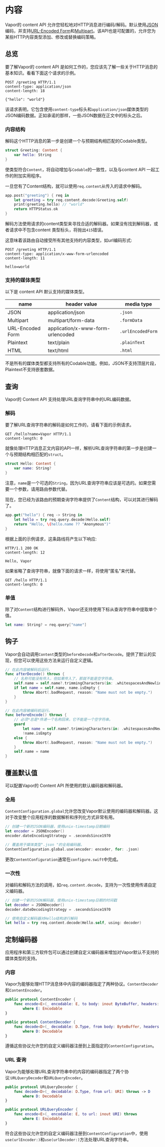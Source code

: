 # 内容

Vapor的 content API 允许您轻松地对HTTP消息进行编码/解码。默认使用[JSON](https://tools.ietf.org/html/rfc7159)编码，并支持[URL-Encoded Form](https://en.wikipedia.org/wiki/Percent-encoding#The_application/x-www-form-urlencoded_type)和[Multipart](https://tools.ietf.org/html/rfc2388)。该API也是可配置的，允许您为某些HTTP内容类型添加、修改或替换编码策略。

## 总览

要了解Vapor的 content API 是如何工作的，您应该先了解一些关于HTTP消息的基本知识。看看下面这个请求的示例。

```http
POST /greeting HTTP/1.1
content-type: application/json
content-length: 18

{"hello": "world"}
```

该请求表明，它包含使用`content-type`标头和`application/json`媒体类型的JSON编码数据。正如承诺的那样，一些JSON数据在正文中的标头之后。

### 内容结构

解码这个HTTP消息的第一步是创建一个与预期结构相匹配的Codable类型。

```swift
struct Greeting: Content {
    var hello: String
}
```

使类型符合`Content`，将自动增加与`Codable`的一致性，以及与content API 一起工作的附加实用程序。

一旦您有了Content结构，就可以使用`req.content`从传入的请求中解码。

```swift
app.post("greeting") { req in 
    let greeting = try req.content.decode(Greeting.self)
    print(greeting.hello) // "world"
    return HTTPStatus.ok
}
```

解码方法使用请求的content类型来寻找合适的解码器。如果没有找到解码器，或者请求中不包含content 类型标头，将抛出`415`错误。

这意味着该路由自动接受所有其他支持的内容类型，如url编码形式:

```http
POST /greeting HTTP/1.1
content-type: application/x-www-form-urlencoded
content-length: 11

hello=world
```

### 支持的媒体类型

以下是 content API 默认支持的媒体类型。

|name|header value|media type|
|-|-|-|
|JSON|application/json|`.json`|
|Multipart|multipart/form-data|`.formData`|
|URL-Encoded Form|application/x-www-form-urlencoded|`.urlEncodedForm`|
|Plaintext|text/plain|`.plainText`|
|HTML|text/html|`.html`|

不是所有的媒体类型都支持所有的Codable功能。例如，JSON不支持顶层片段，Plaintext不支持嵌套数据。

## 查询

Vapor的 Content API 支持处理URL查询字符串中的URL编码数据。

### 解码

要了解URL查询字符串的解码是如何工作的，请看下面的示例请求。

```http
GET /hello?name=Vapor HTTP/1.1
content-length: 0
```

就像处理HTTP消息正文内容的API一样，解析URL查询字符串的第一步是创建一个与预期结构相匹配的`struct`。

```swift
struct Hello: Content {
    var name: String?
}
```

注意，`name`是一个可选的`String`，因为URL查询字符串应该是可选的。如果您需要一个参数，请用路由参数代替。

现在，您已经为该路由的预期查询字符串提供了`Content`结构，可以对其进行解码了。

```swift
app.get("hello") { req -> String in 
    let hello = try req.query.decode(Hello.self)
    return "Hello, \(hello.name ?? "Anonymous")"
}
```

根据上面的示例请求，这条路线将产生以下响应:

```http
HTTP/1.1 200 OK
content-length: 12

Hello, Vapor
```

如果省略了查询字符串，就像下面的请求一样，将使用"匿名"来代替。

```http
GET /hello HTTP/1.1
content-length: 0
```

### 单值

除了对`Content`结构进行解码外，Vapor还支持使用下标从查询字符串中提取单个值。

```swift
let name: String? = req.query["name"]
```

## 钩子

Vapor会自动调用`Content`类型的`beforeDecode`和`afterDecode`。提供了默认的实现，但您可以使用这些方法来运行自定义逻辑。

```swift
// 在此内容被解码后运行。
func afterDecode() throws {
    // 名称可能没有传入，但如果传入了，那就不能是空字符串。
    self.name = self.name?.trimmingCharacters(in: .whitespacesAndNewlines)
    if let name = self.name, name.isEmpty {
        throw Abort(.badRequest, reason: "Name must not be empty.")
    }
}

// 在此内容被编码前运行。
func beforeEncode() throws {
    // 必须*总是*传递一个名称回来，它不能是一个空字符串。
    guard 
        let name = self.name?.trimmingCharacters(in: .whitespacesAndNewlines), 
        !name.isEmpty 
    else {
        throw Abort(.badRequest, reason: "Name must not be empty.")
    }
    self.name = name
}
```

## 覆盖默认值

可以配置Vapor的 Content API 所使用的默认编码器和解码器。

### 全局

`ContentConfiguration.global`允许您改变Vapor默认使用的编码器和解码器。这对于改变整个应用程序的数据解析和序列化方式非常有用。

```swift
// 创建一个新的JSON编码器，使用unix-timestamp日期编码
let encoder = JSONEncoder()
encoder.dateEncodingStrategy = .secondsSince1970

// 覆盖用于媒体类型".json "的全局编码器。
ContentConfiguration.global.use(encoder: encoder, for: .json)
```

更改`ContentConfiguration`通常在`configure.swift`中完成。

### 一次性

对编码和解码方法的调用，如`req.content.decode`，支持为一次性使用传递自定义编码器。

```swift
// 创建一个新的JSON解码器，使用unix-timestamp日期的时间戳
let decoder = JSONDecoder()
decoder.dateDecodingStrategy = .secondsSince1970

// 使用自定义解码器对Hello结构进行解码
let hello = try req.content.decode(Hello.self, using: decoder)
```

## 定制编码器

应用程序和第三方软件包可以通过创建自定义编码器来增加对Vapor默认不支持的媒体类型的支持。

### 内容

Vapor为能够处理HTTP消息体中内容的编码器指定了两种协议。`ContentDecoder`和`ContentEncoder`。

```swift
public protocol ContentEncoder {
    func encode<E>(_ encodable: E, to body: inout ByteBuffer, headers: inout HTTPHeaders) throws
        where E: Encodable
}

public protocol ContentDecoder {
    func decode<D>(_ decodable: D.Type, from body: ByteBuffer, headers: HTTPHeaders) throws -> D
        where D: Decodable
}
```

遵循这些协议允许您的自定义编码器注册到上面指定的`ContentConfiguration`。

### URL 查询

Vapor为能够处理URL查询字符串中的内容的编码器指定了两个协议:`URLQueryDecoder`和`URLQueryEncoder`。

```swift
public protocol URLQueryDecoder {
    func decode<D>(_ decodable: D.Type, from url: URI) throws -> D
        where D: Decodable
}

public protocol URLQueryEncoder {
    func encode<E>(_ encodable: E, to url: inout URI) throws
        where E: Encodable
}
```

符合这些协议允许您的自定义编码器注册到`ContentConfiguration`中，使用`use(urlEncoder:)`和`use(urlDecoder:)`方法处理URL查询字符串。